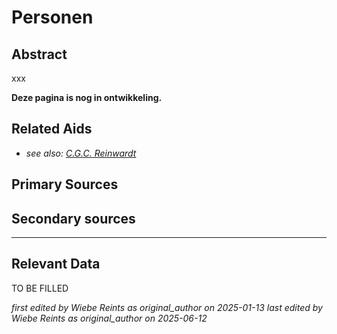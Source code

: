 
# Personen


## Abstract

xxx

**Deze pagina is nog in ontwikkeling.**


## Related Aids

 - _see also: [C.G.C. Reinwardt](niveau3/Dutch/Reinwardt_20241217.yml)_  

## Primary Sources

## Secondary sources



---
## Relevant Data 
TO BE FILLED

_first edited by Wiebe Reints as original_author on 2025-01-13_
_last edited by Wiebe Reints as original_author on 2025-06-12_
        